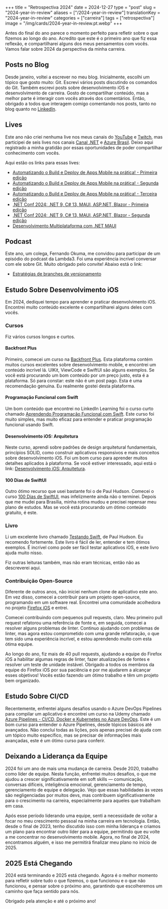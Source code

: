 +++
title = "Retrospectiva 2024"
date = 2024-12-27
type = "post"
slug = "2024-year-in-review"
aliases = ["/2024-year-in-review"]
translationKey = "2024-year-in-review"
categories = ["carreira"]
tags = ["retrospectiva"]
image = "/img/cards/2024-year-in-review.pt.webp"
+++

Antes do final do ano parece o momento perfeito para refletir sobre o que fizemos ao longo do ano. Acredito que este é o primeiro ano que fiz essa reflexão, e compartilharei alguns dos meus pensamentos com vocês. Vamos falar sobre 2024 da perspectiva da minha carreira.

## Posts no Blog

Desde janeiro, voltei a escrever no meu blog. Inicialmente, escolhi um tópico que gosto muito: Git. Escrevi vários posts discutindo os comandos do Git. Também escrevi posts sobre desenvolvimento iOS e desenvolvimento de carreira. Gosto de compartilhar conteúdo, mas a melhor parte é interagir com vocês através dos comentários. Então, obrigado a todos que interagem comigo comentando nos posts, tanto no blog quanto no [LinkedIn][my_linkedin].

## Lives

Este ano não criei nenhuma live nos meus canais do [YouTube][my_youtube] e [Twitch][my_twitch], mas participei de seis lives nos canais [Canal .NET][canal_dotnet] e [Azure Brasil][azure_brasil]. Deixo aqui registrado a minha gratidão por essas oportunidades de poder compartilhar conhecimento com vocês.

Aqui estão os links para essas lives:

- [Automatizando o Build e Deploy de Apps Mobile na prática! - Primeira edição][live_1]
- [Automatizando o Build e Deploy de Apps Mobile na prática! - Segunda edição][live_2]
- [Automatizando o Build e Deploy de Apps Mobile na prática! - Terceira edição][live_3]
- [.NET Conf 2024: .NET 9, C# 13, MAUI, ASP.NET, Blazor - Primeira edição][live_4]
- [.NET Conf 2024: .NET 9, C# 13, MAUI, ASP.NET, Blazor - Segunda edição][live_5]
- [Desenvolvimento Multiplataforma com .NET MAUI][live_6]

## Podcast

Este ano, um colega, Fernando Okuma, me convidou para participar de um episódio do podcast da Lambda3. Foi uma experiência incrível conversar com ele sobre Git. Muito obrigado pelo convite! Abaixo está o link:

- [Estratégias de branches de versionamento][podcast_1]

## Estudo Sobre Desenvolvimento iOS

Em 2024, dediquei tempo para aprender e praticar desenvolvimento iOS. Encontrei muito conteúdo excelente e compartilharei alguns deles com vocês.

### Cursos

Fiz vários cursos longos e curtos.

#### Backfront Plus

Primeiro, comecei um curso na [Backfront Plus][backfront_plus]. Esta plataforma contém muitos cursos excelentes sobre desenvolvimento mobile, e encontrei um conteúdo incrível lá. UIKit, ViewCode e SwiftUI são alguns exemplos. Se você está procurando um bom conteúdo por um preço justo, esta é a plataforma. Só para constar: este não é um post pago. Esta é uma recomendação genuína. Eu realmente gostei desta plataforma.

#### Programação Funcional com Swift

Um bom conteúdo que encontrei no LinkedIn Learning foi o curso curto chamado [Aprendendo Programação Funcional com Swift][learning_functional_programming_with_swift]. Este curso foi muito simples, mas muito eficaz para entender e praticar programação funcional usando Swift.

#### Desenvolvimento iOS: Arquitetura

Neste curso, aprendi sobre padrões de design arquitetural fundamentais, princípios SOLID, como construir aplicativos responsivos e mais conceitos sobre desenvolvimento iOS. Foi um bom curso para aprender muitos detalhes aplicados à plataforma. Se você estiver interessado, aqui está o link: [Desenvolvimento iOS: Arquitetura][ios_development_architecture].

#### 100 Dias de SwiftUI

Outro ótimo recurso que usei bastante foi o de Paul Hudson. Comecei o curso [100 Dias de SwiftUI][100_days_of_swiftui], mas infelizmente ainda não o terminei. Depois que me mudei para Brasília, minha rotina mudou e precisei repensar meu plano de estudos. Mas se você está procurando um ótimo conteúdo gratuito, é este.

### Livro

Li um excelente livro chamado [Testando Swift][testing_swift], de Paul Hudson. Eu recomendo fortemente. Este livro é fácil de ler, entender e tem ótimos exemplos. É incrível como pode ser fácil testar aplicativos iOS, e este livro ajuda muito nisso.

Fiz outras leituras também, mas não eram técnicas, então não as descreverei aqui.

### Contribuição Open-Source

Diferente de outros anos, não iniciei nenhum clone de aplicativo este ano. Em vez disso, comecei a contribuir para um projeto open-source, programando em um software real. Encontrei uma comunidade acolhedora no projeto [Firefox iOS][firefox_ios] e entrei.

Comecei contribuindo com pequenos pull requests, claro. Meu primeiro pull request refatorou uma referência de fonte e, em seguida, comecei a resolver alguns problemas de linter. Continuo ajudando com problemas de linter, mas agora estou comprometido com uma grande refatoração, o que tem sido uma experiência incrível, e estou aprendendo muito com esta ótima equipe.

Ao longo do ano, fiz mais de 40 pull requests, ajudando a equipe do Firefox iOS a habilitar algumas regras de linter, fazer atualizações de fontes e resolver um teste de unidade instável.  Obrigado a todos os membros da equipe do Firefox iOS por sua paciência e por me ajudarem a alcançar esses objetivos! Vocês estão fazendo um ótimo trabalho e têm um projeto bem organizado.

## Estudo Sobre CI/CD

Recentemente, enfrentei alguns desafios usando o Azure DevOps Pipelines para compilar um aplicativo e encontrei um curso na Udemy chamado [Azure Pipelines - CI/CD, Docker e Kubernetes no Azure DevOps][azure_pipelines]. Este é um bom curso para entender o Azure Pipelines, desde tópicos básicos até avançados. Não concluí todas as lições, pois apenas precisei de ajuda com um tópico muito específico, mas se precisar de informações mais avançadas, este é um ótimo curso para conferir.

## Deixando a Liderança da Equipe

2024 foi um ano de mais uma mudança de carreira. Desde 2020, trabalho como líder de equipe. Nesta função, enfrentei muitos desafios, o que me ajudou a crescer significativamente em soft skills — comunicação, conversas difíceis, inteligência emocional, gerenciamento de tempo, gerenciamento de equipe e delegação. Vejo que essas habilidades às vezes são negligenciadas por muitos devs, mas contribuem significativamente para o crescimento na carreira, especialmente para aqueles que trabalham em casa.

Após esse período liderando uma equipe, senti a necessidade de voltar a focar no meu crescimento pessoal na minha carreira em tecnologia. Então, desde o final de 2023, tenho discutido isso com minha liderança e criamos um plano para encontrar outro líder para a equipe, permitindo que eu volte a me concentrar no desenvolvimento mobile. Agora, no final de 2024, encontramos alguém, e isso me permitirá finalizar meu plano no início de 2025.

## 2025 Está Chegando

2024 está terminando e 2025 está chegando. Agora é o melhor momento para refletir sobre tudo o que fizemos, o que funcionou e o que não funcionou, e pensar sobre o próximo ano, garantindo que escolheremos um caminho que faça sentido para nós.

Obrigado pela atenção e até o próximo ano!

[my_youtube]: https://www.youtube.com/ionixjunior
[my_twitch]: https://www.twitch.tv/ionixjunior
[my_linkedin]: https://www.linkedin.com/in/ionixjunior/
[canal_dotnet]: https://www.youtube.com/@CanalDotNET
[azure_brasil]: https://www.youtube.com/@azurebrasilcloud
[backfront_plus]: https://backfront.com.br/backfront-plus
[100_days_of_swiftui]: https://www.hackingwithswift.com/100/swiftui
[azure_pipelines]: https://www.udemy.com/course/azurepipelines/
[firefox_ios]: https://github.com/mozilla-mobile/firefox-ios
[live_1]: https://www.youtube.com/watch?v=CLFaMNJRChk
[live_2]: https://www.youtube.com/watch?v=ZfjvroVEa_s
[live_3]: https://www.youtube.com/watch?v=pOrzMb-YXFM
[live_4]: https://www.youtube.com/watch?v=qic347r3R2A
[live_5]: https://www.youtube.com/watch?v=o4GBUUMnedg
[live_6]: https://www.youtube.com/watch?v=i6Ef-ex7-3s
[podcast_1]: https://tivit.com/podcast/podcast-401/
[testing_swift]: https://www.hackingwithswift.com/store/testing-swift
[learning_functional_programming_with_swift]: https://www.linkedin.com/learning/learning-functional-programming-with-swift/welcome
[ios_development_architecture]: https://www.linkedin.com/learning/ios-development-architecture/the-value-in-architecting-your-apps